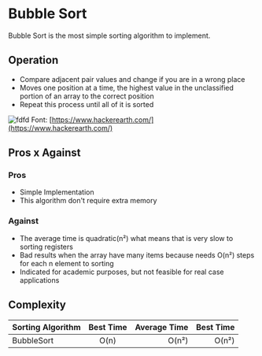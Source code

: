 
# Bubble Sort
  Bubble Sort is the most simple sorting algorithm to implement.

## Operation

  - Compare adjacent pair values  and change if you are in a wrong place
  - Moves one position at a time, the highest value in the unclassified portion of an array to the correct position
  - Repeat this process until all of it is sorted

![fdfd](https://he-s3.s3.amazonaws.com/media/uploads/2682167.png)
Font: [https://www.hackerearth.com/](https://www.hackerearth.com/)

## Pros x Against

### Pros
 - Simple Implementation
 - This algorithm don't require extra memory

 ### Against
 - The average time is quadratic(n²) what means that is very slow to sorting registers
 - Bad results when the array have many items because needs O(n²) steps for each n element to sorting
- Indicated for academic purposes, but not feasible for real case applications

## Complexity
| Sorting Algorithm |Best Time| Average Time | Best Time
|----------|:-------------:|------:|------:|
| BubbleSort|  O(n) | O(n²)|O(n²)
